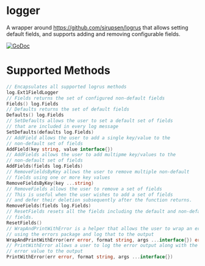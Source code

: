# logger
A wrapper around https://github.com/sirupsen/logrus that allows setting default fields, and supports adding and removing configurable fields.

[![GoDoc](https://godoc.org/github.com/nitishm/logger?status.svg)](https://godoc.org/github.com/nitishm/logger)

# Supported Methods
```go
// Encapsulates all supported logrus methods
log.Ext1FieldLogger
// Fields returns the set of configured non-default fields
Fields() log.Fields
// Defaults returns the set of default fields 
Defaults() log.Fields
// SetDefaults allows the user to set a default set of fields
// that are included in every log message
SetDefaults(defaults log.Fields)
// AddField allows the user to add a single key/value to the 
// non-default set of fields
AddField(key string, value interface{})
// AddFields allows the user to add multipme key/values to the 
// non-default set of fields
AddFields(fields log.Fields)
// RemoveFieldsByKey allows the user to remove multiple non-default
// fields using one or more key values
RemoveFieldsByKey(key ...string)
// RemoveFields allows the user to remove a set of fields
// This is useful when the user wishes to add a set of fields
// and defer their deletion subsequently after the function returns.
RemoveFields(fields log.Fields)
// ResetFields resets all the fields including the default and non-default
// fields.
ResetFields()
// WrapAndPrintWithError is a helper that allows the user to wrap an error
// using the errors package and log that to the output 
WrapAndPrintWithError(err error, format string, args ...interface{}) error
// PrintWithError allows a user to log the error output along with the 
// error value to the output
PrintWithError(err error, format string, args ...interface{})
```
